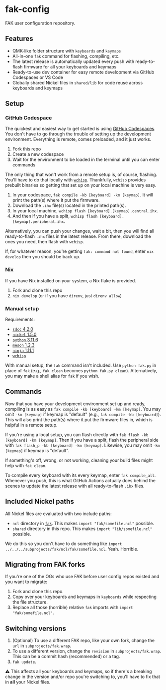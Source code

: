 # fak-config

FAK user configuration repository.

## Features

- QMK-like folder structure with `keyboards` and `keymaps`
- All-in-one `fak` command for flashing, compiling, etc.
- The latest release is automatically updated every push with ready-to-flash firmware for all your keyboards and keymaps
- Ready-to-use dev container for easy remote development via GitHub Codespaces or VS Code
- Globally shared Nickel files in `shared/lib` for code reuse across keyboards and keymaps

## Setup

### GitHub Codespace

The quickest and easiest way to get started is using [GitHub Codespaces](https://github.com/features/codespaces). You don't have to go through the trouble of setting up the development environment. Everything is remote, comes preloaded, and it just works.

1. Fork this repo
1. Create a new codespace
1. Wait for the environment to be loaded in the terminal until you can enter commands

The only thing that won't work from a remote setup is, of course, flashing. You'll have to do that locally with [`wchisp`](https://github.com/ch32-rs/wchisp/releases/tag/nightly). Thankfully, `wchisp` provides prebuilt binaries so getting that set up on your local machine is very easy.

1. In your codespace, `fak compile -kb [keyboard] -km [keymap]`. It will print the path(s) where it put the firmware.
1. Download the `.ihx` file(s) located in the printed path(s).
1. In your local machine, `wchisp flash [keyboard].[keymap].central.ihx`.
1. And then if you have a split, `wchisp flash [keyboard].[keymap].peripheral.ihx`.

Alternatively, you can push your changes, wait a bit, then you will find all ready-to-flash `.ihx` files in the latest release. From there, download the ones you need, then flash with `wchisp`.

If, for whatever reason, you're getting `fak: command not found`, enter `nix develop` then you should be back up.

### Nix

If you have Nix installed on your system, a Nix flake is provided.

1. Fork and clone this repo
1. `nix develop` (or if you have `direnv`, just `direnv allow`)

### Manual setup

Requirements:
- [`sdcc` 4.2.0](https://sourceforge.net/projects/sdcc/files)
- [`nickel` 1.5.0](https://github.com/tweag/nickel/releases/tag/1.5.0)
- [`python` 3.11.6](https://www.python.org/downloads)
- [`meson` 1.2.3](https://mesonbuild.com/)
- [`ninja` 1.11.1](https://github.com/ninja-build/ninja/releases/tag/v1.11.1)
- [`wchisp`](https://github.com/ch32-rs/wchisp/releases/tag/nightly)

With manual setup, the `fak` command isn't included. Use `python fak.py` in place of `fak` (e.g., `fak clean` becomes `python fak.py clean`). Alternatively, you may make a shell alias for `fak` if you wish.

## Commands

Now that you have your development environment set up and ready, compiling is as easy as `fak compile -kb [keyboard] -km [keymap]`. You may omit `-km [keymap]` if keymap is "default" (e.g., `fak compile -kb [keyboard]`). This will also print the path(s) where it put the firmware files in, which is helpful in a remote setup.

If you're using a local setup, you can flash directly with `fak flash -kb [keyboard] -km [keymap]`. Then if you have a split, flash the peripheral side with `fak flash_p -kb [keyboard] -km [keymap]`. Likewise, you may omit `-km [keymap]` if keymap is "default".

If something's off, wrong, or not working, cleaning your build files might help with `fak clean`.

To compile every keyboard with its every keymap, enter `fak compile_all`. Whenever you push, this is what GitHub Actions actually does behind the scenes to update the latest release with all ready-to-flash `.ihx` files.

## Included Nickel paths

All Nickel files are evaluated with two include paths:
- `ncl` directory in [`fak`](https://github.com/semickolon/fak). This makes `import "fak/somefile.ncl"` possible.
- `shared` directory in this repo. This makes `import "lib/somefile.ncl"` possible.

We do this so you don't have to do something like `import ../../../subprojects/fak/ncl/fak/somefile.ncl`. Yeah. Horrible.

## Migrating from FAK forks

If you're one of the OGs who use FAK before user config repos existed and you want to migrate:

1. Fork and clone this repo.
1. Copy over your keyboards and keymaps in `keyboards` while respecting the file structure.
1. Replace all those (horrible) relative `fak` imports with `import "fak/somefile.ncl"`.

## Switching versions

1. (Optional) To use a different FAK repo, like your own fork, change the `url` in `subprojects/fak.wrap`.
1. To use a different version, change the `revision` in `subprojects/fak.wrap`. This can be a commit hash (recommended) or a tag.
1. `fak update`.

⚠️ This affects all your keyboards and keymaps, so if there's a breaking change in the version and/or repo you're switching to, you'll have to fix that in **all** your Nickel files.
